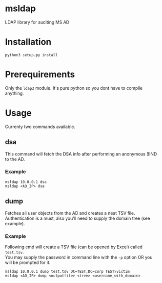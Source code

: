 # msldap
LDAP library for auditing MS AD

# Installation
`python3 setup.py install`

# Prerequirements
Only the `ldap3` module. It's pure python so you dont have to compile anything.

# Usage
Currenty two commands available.
## dsa
This command will fetch the DSA info after performing an anonymous BIND to the AD.
### Example
`msldap 10.0.0.1 dsa`  
`msldap <AD_IP> dsa`

## dump
Fetches all user objects from the AD and creates a neat TSV file.  
Authentication is a must, also you'll need to supply the domain tree (see example).

### Example
Following cmd will create a TSV file (can be opened by Excel) called `test.tsv`.  
You may supply the password in command line with the `-p` option OR you will be prompted for it.   

`msldap 10.0.0.1 dump test.tsv DC=TEST,DC=corp TEST\victim`  
`msldap <AD_IP> dump <outputfile> <tree> <username_with_domain>`
